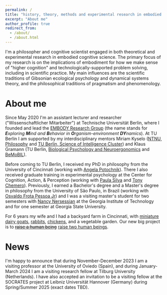 ```yaml
---
permalink: /
title: "history, theory, methods and experimental research in embodied cognitive science"
excerpt: "About me"
author_profile: true
redirect_from: 
  - /about/
  - /about.html
---
```


I'm a philosopher and cognitive scientist engaged in both theoretical and experimental research in embodied cognitive science. The primary focus of my research is on the implications of embodiment for how we make sense of "higher cognition" and technologically-supported problem solving, including in scientific practice. My main influences are the scientific traditions of Gibsonian ecological psychology and dynamical systems theory, and the philosophical traditions of pragmatism and phenomenology. 




About me
======

Since May 2020 I'm an assistant lecturer and researcher ("Wissenschaftlicher Mitarbeiter") at Technische Universität Berlin, where I founded and lead the <a href="https://embody-rg.github.io/" target="_blank">EMBODY Research Group</a> (the name stands for _**E**xploring **M**ind and **B**ehavior in **O**rganism-environment **DY**namics_). At TU Berlin I am supported by my interdisciplinary mentors Miriam Kyselo (<a href="https://www.ntnu.edu/employees/m.kyselo" target="_blank">NTNU, Philosophy</a> and <a href="https://www.scienceofintelligence.de/people/miriam-kyselo/" target="_blank">TU Berlin, Science of Intelligence Cluster</a>) and Klaus Gramann (TU Berlin, <a href="https://www.bpn.tu-berlin.de/menue/biological_psychology_and_neuroergonomics/parameter/en/" target="_blank">Biological Psychology and Neuroergonomics</a> and <a href="https://blogs.tu-berlin.de/bpn_bemobil/" target="_blank">BeMoBIL</a>).

Before coming to TU Berlin, I received my PhD in philosophy from the University of Cincinnati (working with <a href="https://www.angelapotochnik.com/" target="_blank">Angela Potochnik</a>). There I also received graduate training in experimental psychology at the Center for Cognition, Action, & Perception (working with <a href="https://scholar.google.com/citations?hl=en&user=z9FExgcAAAAJ&view_op=list_works&sortby=pubdate" target="_blank">Paula Silva</a> and <a href="https://scholar.google.com/citations?user=-RAPSx4AAAAJ&hl=en" target="_blank">Tony Chemero</a>). Previously, I earned a Bachelor's degree and a Master's degree in philosophy from the University of São Paulo, in Brazil (working with <a href="https://filosofia.fflch.usp.br/en/professores/osvaldo-frota-pessoa-junior" target="_blank">Osvaldo Frota Pessoa Jr</a>) and I was a visiting master's student for two semesters with <a href="https://mbb.harvard.edu/people/nancy-nersessian" target="_blank">Nancy Nersessian</a> at the Georgia Institute of Technology and for one semester at Georgia State University. 

For 6 years my wife and I had a backyard farm in Cincinnati, with <a href="https://gui-cogsci.github.io/images/goats2016.jpg" target="_blank">miniature dairy goats</a>, <a href="https://www.facebook.com/gui.br/videos/10209876057245259/?l=6129363546072657550" target="_blank">rabbits</a>, <a href="https://gui-cogsci.github.io/images/chickens2015.jpg" target="_blank">chickens</a>, and a vegetable garden. Our new big project is to <a href="https://gui-cogsci.github.io/images/airportfamily2020.jpg" target="_blank">~~raise a human being~~</a> <a href="https://gui-cogsci.github.io/images/familyaustralia2023.jpg" target="_blank">raise two human beings</a>.



News
======

I'm happy to announce that during November-December 2023 I am a visiting professor at the University of Oviedo (Spain), and during January-March 2024 I am a visiting research fellow at Tilburg University (Netherlands). I have also accepted an invitation to be a visiting fellow at the SOCRATES project at Leibniz Universität Hannover (Germany) during Spring/Summer 2025 (exact dates TBD). 

